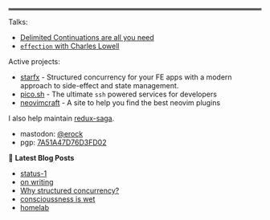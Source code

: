 <hr style="border:2px solid gray"> </hr>

Talks:

- [Delimited Continuations are all you need](https://youtu.be/uRbqLGj_6mI)
- [`effection` with Charles Lowell](https://youtu.be/lJDgpxRw5WA?si=cCHZiKqNO7vIUhPc)

Active projects:

- [starfx](https://github.com/neurosnap/starfx) - Structured concurrency for
  your FE apps with a modern approach to side-effect and state management.
- [pico.sh](https://pico.sh) - The ultimate `ssh` powered services for developers
- [neovimcraft](https://neovimcraft.com) - A site to help you find the best
  neovim plugins

I also help maintain [redux-saga](https://github.com/redux-saga).

- mastodon: [@erock](https://fosstodon.org/@erock)
- pgp: [7A51A47D76D3FD02](https://erock.io/publickey.txt)

📕 **Latest Blog Posts**

<!-- BLOG-POST-LIST:START -->

- [status-1](https://bower.sh/status-001)
- [on writing](https://bower.sh/on-writing)
- [Why structured concurrency?](https://bower.sh/why-structured-concurrency)
- [conscioussness is wet](https://bower.sh/consciousness-is-wet)
- [homelab](https://bower.sh/homelab)

<!-- BLOG-POST-LIST:END -->
